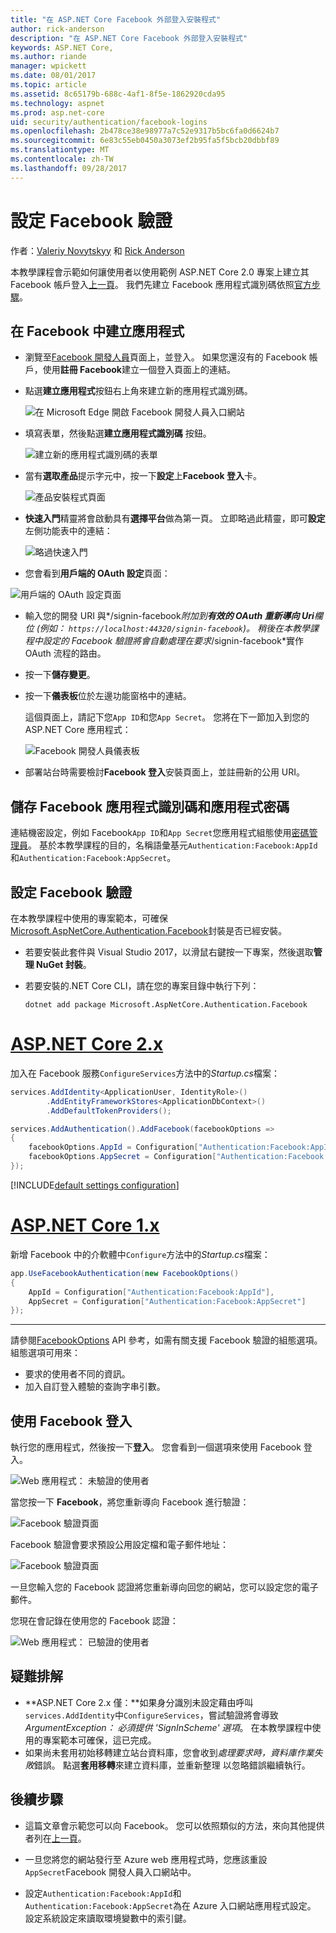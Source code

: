 ```yaml
---
title: "在 ASP.NET Core Facebook 外部登入安裝程式"
author: rick-anderson
description: "在 ASP.NET Core Facebook 外部登入安裝程式"
keywords: ASP.NET Core,
ms.author: riande
manager: wpickett
ms.date: 08/01/2017
ms.topic: article
ms.assetid: 8c65179b-688c-4af1-8f5e-1862920cda95
ms.technology: aspnet
ms.prod: asp.net-core
uid: security/authentication/facebook-logins
ms.openlocfilehash: 2b478ce38e98977a7c52e9317b5bc6fa0d6624b7
ms.sourcegitcommit: 6e83c55eb0450a3073ef2b95fa5f5bcb20dbbf89
ms.translationtype: MT
ms.contentlocale: zh-TW
ms.lasthandoff: 09/28/2017
---
```

# <a name="configuring-facebook-authentication"></a>設定 Facebook 驗證

<a name=security-authentication-facebook-logins></a>

作者：[Valeriy Novytskyy](https://github.com/01binary) 和 [Rick Anderson](https://twitter.com/RickAndMSFT)

本教學課程會示範如何讓使用者以使用範例 ASP.NET Core 2.0 專案上建立其 Facebook 帳戶登入[上一頁](index.md)。 我們先建立 Facebook 應用程式識別碼依照[官方步驟](https://www.facebook.com/unsupportedbrowser)。

## <a name="create-the-app-in-facebook"></a>在 Facebook 中建立應用程式

*  瀏覽至[Facebook 開發人員](https://www.facebook.com/unsupportedbrowser)頁面上，並登入。 如果您還沒有的 Facebook 帳戶，使用**註冊 Facebook**建立一個登入頁面上的連結。

* 點選**建立應用程式**按鈕右上角來建立新的應用程式識別碼。

   ![在 Microsoft Edge 開啟 Facebook 開發人員入口網站](index/_static/FBMyApps.png)

* 填寫表單，然後點選**建立應用程式識別碼** 按鈕。

   ![建立新的應用程式識別碼的表單](index/_static/FBNewAppId.png)

* 當有**選取產品**提示字元中，按一下**設定**上**Facebook 登入**卡。

   ![產品安裝程式頁面](index/_static/FBProductSetup.png)

* **快速入門**精靈將會啟動具有**選擇平台**做為第一頁。 立即略過此精靈，即可**設定**左側功能表中的連結：

   ![略過快速入門](index/_static/FBSkipQuickStart.png)

* 您會看到**用戶端的 OAuth 設定**頁面：

![用戶端的 OAuth 設定頁面](index/_static/FBOAuthSetup.png)

* 輸入您的開發 URI 與*/signin-facebook*附加到**有效的 OAuth 重新導向 Uri**欄位 (例如： `https://localhost:44320/signin-facebook`)。 稍後在本教學課程中設定的 Facebook 驗證將會自動處理在要求*/signin-facebook*實作 OAuth 流程的路由。

* 按一下**儲存變更**。

* 按一下**儀表板**位於左邊功能窗格中的連結。 

    這個頁面上，請記下您`App ID`和您`App Secret`。 您將在下一節加入到您的 ASP.NET Core 應用程式：

   ![Facebook 開發人員儀表板](index/_static/FBDashboard.png)

* 部署站台時需要檢討**Facebook 登入**安裝頁面上，並註冊新的公用 URI。

## <a name="store-facebook-app-id-and-app-secret"></a>儲存 Facebook 應用程式識別碼和應用程式密碼

連結機密設定，例如 Facebook`App ID`和`App Secret`您應用程式組態使用[密碼管理員](xref:security/app-secrets)。 基於本教學課程的目的，名稱語彙基元`Authentication:Facebook:AppId`和`Authentication:Facebook:AppSecret`。

## <a name="configure-facebook-authentication"></a>設定 Facebook 驗證

在本教學課程中使用的專案範本，可確保[Microsoft.AspNetCore.Authentication.Facebook](https://www.nuget.org/packages/Microsoft.AspNetCore.Authentication.Facebook)封裝是否已經安裝。

* 若要安裝此套件與 Visual Studio 2017，以滑鼠右鍵按一下專案，然後選取**管理 NuGet 封裝**。
* 若要安裝的.NET Core CLI，請在您的專案目錄中執行下列：

   `dotnet add package Microsoft.AspNetCore.Authentication.Facebook`

# <a name="aspnet-core-2xtabaspnetcore2x"></a>[ASP.NET Core 2.x](#tab/aspnetcore2x)

加入在 Facebook 服務`ConfigureServices`方法中的*Startup.cs*檔案：

```csharp
services.AddIdentity<ApplicationUser, IdentityRole>()
        .AddEntityFrameworkStores<ApplicationDbContext>()
        .AddDefaultTokenProviders();

services.AddAuthentication().AddFacebook(facebookOptions =>
{
    facebookOptions.AppId = Configuration["Authentication:Facebook:AppId"];
    facebookOptions.AppSecret = Configuration["Authentication:Facebook:AppSecret"];
});
```

[!INCLUDE[default settings configuration](includes/default-settings.md)]

# <a name="aspnet-core-1xtabaspnetcore1x"></a>[ASP.NET Core 1.x](#tab/aspnetcore1x)

新增 Facebook 中的介軟體中`Configure`方法中的*Startup.cs*檔案：

```csharp
app.UseFacebookAuthentication(new FacebookOptions()
{
    AppId = Configuration["Authentication:Facebook:AppId"],
    AppSecret = Configuration["Authentication:Facebook:AppSecret"]
});
```

---

請參閱[FacebookOptions](https://docs.microsoft.com/aspnet/core/api/microsoft.aspnetcore.builder.facebookoptions) API 參考，如需有關支援 Facebook 驗證的組態選項。 組態選項可用來：

* 要求的使用者不同的資訊。
* 加入自訂登入體驗的查詢字串引數。

## <a name="sign-in-with-facebook"></a>使用 Facebook 登入

執行您的應用程式，然後按一下**登入**。 您會看到一個選項來使用 Facebook 登入。

![Web 應用程式： 未驗證的使用者](index/_static/DoneFacebook.png)

當您按一下  **Facebook**，將您重新導向 Facebook 進行驗證：

![Facebook 驗證頁面](index/_static/FBLogin.png)

Facebook 驗證會要求預設公用設定檔和電子郵件地址：

![Facebook 驗證頁面](index/_static/FBLoginDone.png)

一旦您輸入您的 Facebook 認證將您重新導向回您的網站，您可以設定您的電子郵件。

您現在會記錄在使用您的 Facebook 認證：

![Web 應用程式： 已驗證的使用者](index/_static/Done.png)

## <a name="troubleshooting"></a>疑難排解

* **ASP.NET Core 2.x 僅：**如果身分識別未設定藉由呼叫`services.AddIdentity`中`ConfigureServices`，嘗試驗證將會導致*ArgumentException： 必須提供 'SignInScheme' 選項*。 在本教學課程中使用的專案範本可確保，這已完成。
* 如果尚未套用初始移轉建立站台資料庫，您會收到*處理要求時，資料庫作業失敗*錯誤。 點選**套用移轉**來建立資料庫，並重新整理 以忽略錯誤繼續執行。

## <a name="next-steps"></a>後續步驟

* 這篇文章會示範您可以向 Facebook。 您可以依照類似的方法，來向其他提供者列在[上一頁](index.md)。

* 一旦您將您的網站發行至 Azure web 應用程式時，您應該重設`AppSecret`Facebook 開發人員入口網站中。

* 設定`Authentication:Facebook:AppId`和`Authentication:Facebook:AppSecret`為在 Azure 入口網站應用程式設定。 設定系統設定來讀取環境變數中的索引鍵。
